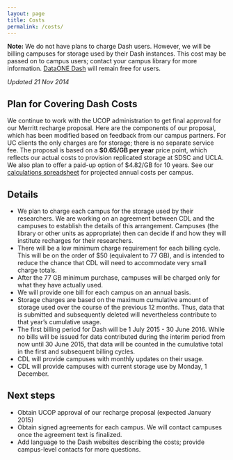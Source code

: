 ```yaml
---
layout: page
title: Costs
permalink: /costs/
---
```


**Note:** We do not have plans to charge Dash users. However, we will be billing campuses for storage used by their Dash instances. This cost may be passed on to campus users; contact your campus library for more information. [DataONE Dash](http://oneshare.cdlib.org) will remain free for users.


_Updated 21 Nov 2014_

## Plan for Covering Dash Costs

We continue to work with the UCOP administration to get final approval for our Merritt recharge proposal. Here are the components of our proposal, which has been modified based on feedback from our campus partners.  For UC clients the only charges are for storage; there is no separate service fee. The proposal is based on a **$0.65/GB per year** price point, which reflects our actual costs to provision replicated storage at SDSC and UCLA.  We also plan to offer a paid-up option of $4.82/GB for 10 years. See our [calculations spreadsheet](https://docs.google.com/spreadsheets/d/1vqaiyDUfU3LdFmhKD6gaa40erLKfWDBh-T5JFse8Lt4/edit?usp=sharing) for projected annual costs per campus.

## Details

* We plan to charge each campus for the storage used by their researchers. We are working on an agreement between CDL and the campuses to establish the details of this arrangement. Campuses (the library or other units as appropriate)  then can decide if and how they will institute recharges for their researchers. 
* There will be a low minimum charge requirement for each billing cycle. This will be on the order of $50 (equivalent to 77 GB), and is intended to reduce the chance that CDL will need to accommodate very small charge totals.
* After the 77 GB minimum purchase, campuses will be charged only for what they have actually used. 
* We will provide one bill for each campus on an annual basis.
* Storage charges are based on the maximum cumulative amount of storage used over the course of the previous 12 months.  Thus, data that is submitted and subsequently deleted will nevertheless contribute to that year’s cumulative usage.
* The first billing period for Dash will be 1 July 2015 - 30 June 2016.  While no bills will be issued for data contributed during the interim  period from now until 30 June 2015, that data will be counted in the cumulative total in the first and subsequent billing cycles. 
* CDL will provide campuses with monthly updates on their usage. 
* CDL will provide campuses with current storage use by Monday, 1 December.

## Next steps

* Obtain UCOP approval of our recharge proposal (expected January 2015)
* Obtain signed agreements for each campus. We will contact campuses once the agreement text is finalized.
* Add language to the Dash websites describing the costs; provide campus-level contacts for more questions.


